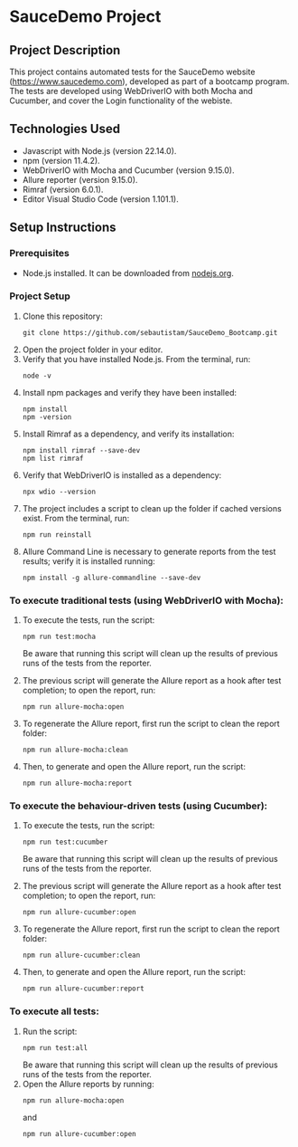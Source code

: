 # SauceDemo Project

## Project Description

This project contains automated tests for the SauceDemo website (https://www.saucedemo.com), developed as part of a bootcamp program. The tests are developed using WebDriverIO with both Mocha and Cucumber, and cover the Login functionality of the webiste.


## Technologies Used

- Javascript with Node.js (version 22.14.0).
- npm (version 11.4.2).
- WebDriverIO with Mocha and Cucumber (version 9.15.0).
- Allure reporter (version 9.15.0).
- Rimraf (version 6.0.1).
- Editor Visual Studio Code (version 1.101.1).

## Setup Instructions

### Prerequisites

- Node.js installed. It can be downloaded from [nodejs.org](https://nodejs.org).

### Project Setup

1. Clone this repository:
   ```
   git clone https://github.com/sebautistam/SauceDemo_Bootcamp.git
   ```
2. Open the project folder in your editor.
3. Verify that you have installed Node.js. From the terminal, run:
   ```
   node -v
   ```
4. Install npm packages and verify they have been installed:
   ```
   npm install
   npm -version
   ```
5. Install Rimraf as a dependency, and verify its installation:
   ```
   npm install rimraf --save-dev
   npm list rimraf
   ```
6. Verify that WebDriverIO is installed as a dependency:
   ```
   npx wdio --version
   ```
7. The project includes a script to clean up the folder if cached versions exist. From the terminal, run:
   ```
   npm run reinstall
   ```
8. Allure Command Line is necessary to generate reports from the test results; verify it is installed running:
   ```
   npm install -g allure-commandline --save-dev
   ```

### To execute traditional tests (using WebDriverIO with Mocha):

1. To execute the tests, run the script:
   ```
   npm run test:mocha
   ```
    Be aware that running this script will clean up the results of previous runs of the tests from the reporter.
  
2. The previous script will generate the Allure report as a hook after test completion; to open the report, run:
   ```
   npm run allure-mocha:open
   ```
     
3. To regenerate the Allure report, first run the script to clean the report folder:
   ```
   npm run allure-mocha:clean
   ```
     
4. Then, to generate and open the Allure report, run the script:
   ```
   npm run allure-mocha:report
   ```

### To execute the behaviour-driven tests (using Cucumber):

1. To execute the tests, run the script:
   ```
   npm run test:cucumber
   ```
    Be aware that running this script will clean up the results of previous runs of the tests from the reporter.
  
2. The previous script will generate the Allure report as a hook after test completion; to open the report, run:
   ```
   npm run allure-cucumber:open
   ```
     
3. To regenerate the Allure report, first run the script to clean the report folder:
   ```
   npm run allure-cucumber:clean
   ```
     
4. Then, to generate and open the Allure report, run the script:
   ```
   npm run allure-cucumber:report
   ```

### To execute all tests:

1. Run the script:
   ```
   npm run test:all
   ```
    Be aware that running this script will clean up the results of previous runs of the tests from the reporter.
2. Open the Allure reports by running:
   ```
   npm run allure-mocha:open
   ```
   and
   ```
   npm run allure-cucumber:open
   ```
